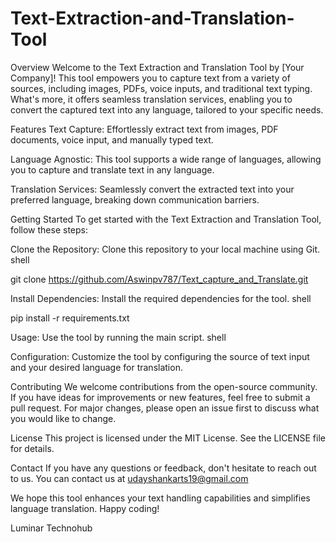 # Text-Extraction-and-Translation-Tool

Overview
Welcome to the Text Extraction and Translation Tool by [Your Company]! This tool empowers you to capture text from a variety of sources, including images, PDFs, voice inputs, and traditional text typing. What's more, it offers seamless translation services, enabling you to convert the captured text into any language, tailored to your specific needs.

Features
Text Capture: Effortlessly extract text from images, PDF documents, voice input, and manually typed text.

Language Agnostic: This tool supports a wide range of languages, allowing you to capture and translate text in any language.

Translation Services: Seamlessly convert the extracted text into your preferred language, breaking down communication barriers.

Getting Started
To get started with the Text Extraction and Translation Tool, follow these steps:

Clone the Repository: Clone this repository to your local machine using Git. shell

git clone https://github.com/Aswinpv787/Text_capture_and_Translate.git

Install Dependencies: Install the required dependencies for the tool. shell

pip install -r requirements.txt

Usage: Use the tool by running the main script. shell

Configuration: Customize the tool by configuring the source of text input and your desired language for translation.

Contributing
We welcome contributions from the open-source community. If you have ideas for improvements or new features, feel free to submit a pull request. For major changes, please open an issue first to discuss what you would like to change.

License
This project is licensed under the MIT License. See the LICENSE file for details.

Contact
If you have any questions or feedback, don't hesitate to reach out to us. You can contact us at udayshankarts19@gmail.com

We hope this tool enhances your text handling capabilities and simplifies language translation. Happy coding!

Luminar Technohub
